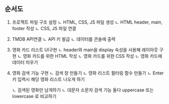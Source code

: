 ## 순서도

1. 프로젝트 파일 구조 설정
   ㄴ HTML, CSS, JS 파일 생성
   ㄴ HTML header, main, footer 작성
   ㄴ CSS, JS 파일 연결

2. TMDB API연결
   ㄴ API 키 발급
   ㄴ 데이터를 콘솔에 출력

3. 영화 카드 리스트 UI구현
   ㄴ header와 main을 display 속성을 사용해 레이아웃 구현
   ㄴ 영화 카드를 위한 HTML 작성
   ㄴ 영화 카드를 위한 CSS 작성
   ㄴ 영화 카드에 데이터 띄우기

4. 영화 검색 기능 구현
   ㄴ 검색 창 만들기
   ㄴ 영화 리스트 필터링 함수 만들기
   ㄴ Enter키 입력시 해당 영화 리스트 나오게 하기
   <!-- !여기까지 진행완료 -->
   ㄴ 검색된 영화만 남게하기
   ㄴ 대문자 소문자 검색 기능 둘다 uppercase 또는 lowercase 로 비교하기
